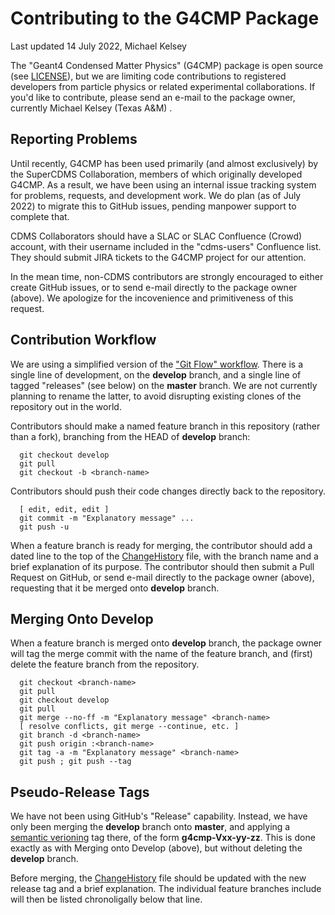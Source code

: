 # Contributing to the G4CMP Package

Last updated 14 July 2022, Michael Kelsey


The "Geant4 Condensed Matter Physics" (G4CMP) package is open source (see
[LICENSE](LICENSE)), but we are limiting code contributions to registered
developers from particle physics or related experimental collaborations.  If
you'd like to contribute, please send an e-mail to the package owner,
currently Michael Kelsey (Texas A&M) <kelsey AT slac.stanford.edu>.


## Reporting Problems

Until recently, G4CMP has been used primarily (and almost exclusively) by
the SuperCDMS Collaboration, members of which originally developed G4CMP.
As a result, we have been using an internal issue tracking system for
problems, requests, and development work.  We do plan (as of July 2022) to
migrate this to GitHub issues, pending manpower support to complete that.

CDMS Collaborators should have a SLAC or SLAC Confluence (Crowd) account,
with their username included in the "cdms-users" Confluence list.  They
should submit JIRA tickets to the G4CMP project for our attention.

In the mean time, non-CDMS contributors are strongly encouraged to either
create GitHub issues, or to send e-mail directly to the package owner
(above).  We apologize for the incovenience and primitiveness of this
request.


## Contribution Workflow

We are using a simplified version of the ["Git Flow"
workflow](https://nvie.com/posts/a-successful-git-branching-model/).  There
is a single line of development, on the **develop** branch, and a single
line of tagged "releases" (see below) on the **master** branch.  We are not
currently planning to rename the latter, to avoid disrupting existing clones
of the repository out in the world.

Contributors should make a named feature branch in this repository (rather
than a fork), branching from the HEAD of **develop** branch:
```
  git checkout develop
  git pull
  git checkout -b <branch-name>
```

Contributors should push their code changes directly back to the repository.
```
  [ edit, edit, edit ]
  git commit -m "Explanatory message" ...
  git push -u
```

When a feature branch is ready for merging, the contributor should add a
dated line to the top of the [ChangeHistory](ChangeHistory) file, with the
branch name and a brief explanation of its purpose.  The contributor should
then submit a Pull Request on GitHub, or send e-mail directly to the package
owner (above), requesting that it be merged onto **develop** branch.


## Merging Onto Develop

When a feature branch is merged onto **develop** branch, the package owner
will tag the merge commit with the name of the feature branch, and (first)
delete the feature branch from the repository.
```
  git checkout <branch-name>
  git pull
  git checkout develop
  git pull
  git merge --no-ff -m "Explanatory message" <branch-name>
  [ resolve conflicts, git merge --continue, etc. ]
  git branch -d <branch-name>
  git push origin :<branch-name>
  git tag -a -m "Explanatory message" <branch-name>
  git push ; git push --tag
```


## Pseudo-Release Tags

We have not been using GitHub's "Release" capability.  Instead, we have only
been merging the **develop** branch onto **master**, and applying a
[semantic verioning](https://semver.org) tag there, of the form
**g4cmp-Vxx-yy-zz**.  This is done exactly as with Merging onto Develop
(above), but without deleting the **develop** branch.

Before merging, the [ChangeHistory](ChangeHistory) file should be updated
with the new release tag and a brief explanation.  The individual feature
branches include will then be listed chronoligally below that line.
